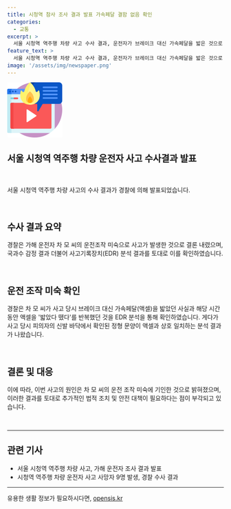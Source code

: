 ```yaml
---
title: 시청역 참사 조사 결과 발표 가속페달 결함 없음 확인
categories:
  - 교통
excerpt: >
  서울 시청역 역주행 차량 사고 수사 결과, 운전자가 브레이크 대신 가속페달을 밟은 것으로 확인됐다. 브리핑에서는 가속장치와 제동장치 결함이 없으며 EDR 기록도 정상이었다고 밝혔다. 운전자의 운전 조작 미숙으로 9명의 사망이 발생한 것으로 결론지었다. (출처: 디지털뉴스편집부)
feature_text: >
  서울 시청역 역주행 차량 사고 수사 결과, 운전자가 브레이크 대신 가속페달을 밟은 것으로 확인됐다. 브리핑에서는 가속장치와 제동장치 결함이 없으며 EDR 기록도 정상이었다고 밝혔다. 운전자의 운전 조작 미숙으로 9명의 사망이 발생한 것으로 결론지었다. (출처: 디지털뉴스편집부)
image: '/assets/img/newspaper.png'
---
```


<p><img src="/assets/img/news.png" alt="rentncar 속보" /></p>

<h2 data-ke-size="size26">서울 시청역 역주행 차량 운전자 사고 수사결과 발표</h2>

<p data-ke-size="size16">&nbsp;</p>

<p>서울 시청역 역주행 차량 사고의 수사 결과가 경찰에 의해 발표되었습니다. </p>

<p data-ke-size="size16">&nbsp;</p>

<h2 data-ke-size="size26">수사 결과 요약</h2>

<p data-ke-size="size16">경찰은 가해 운전자 차 모 씨의 운전조작 미숙으로 사고가 발생한 것으로 결론 내렸으며, 국과수 감정 결과 더불어 사고기록장치(EDR) 분석 결과를 토대로 이를 확인하였습니다.</p>

<p data-ke-size="size16">&nbsp;</p>

<h2 data-ke-size="size26">운전 조작 미숙 확인</h2>

<p data-ke-size="size16">경찰은 차 모 씨가 사고 당시 브레이크 대신 가속페달(액셀)을 밟았던 사실과 해당 시간 동안 액셀을 '밟았다 뗐다'를 반복했던 것을 EDR 분석을 통해 확인하였습니다. 게다가 사고 당시 피의자의 신발 바닥에서 확인된 정형 문양이 액셀과 상호 일치하는 분석 결과가 나왔습니다.</p>

<p data-ke-size="size16">&nbsp;</p>

<h2 data-ke-size="size26">결론 및 대응</h2>

<p data-ke-size="size16">이에 따라, 이번 사고의 원인은 차 모 씨의 운전 조작 미숙에 기인한 것으로 밝혀졌으며, 이러한 결과를 토대로 추가적인 법적 조치 및 안전 대책이 필요하다는 점이 부각되고 있습니다.</p>

<p data-ke-size="size16">&nbsp;</p>

<hr>

<h2 data-ke-size="size26">관련 기사</h2>

<ul>
    <li>서울 시청역 역주행 차량 사고, 가해 운전자 조사 결과 발표</li>
    <li>시청역 역주행 차량 운전자 사고 사망자 9명 발생, 경찰 수사 결과</li>
</ul>

<hr>
유용한 생활 정보가 필요하시다면, <a href="https://opensis.kr" rel="dofollow">opensis.kr</a>


